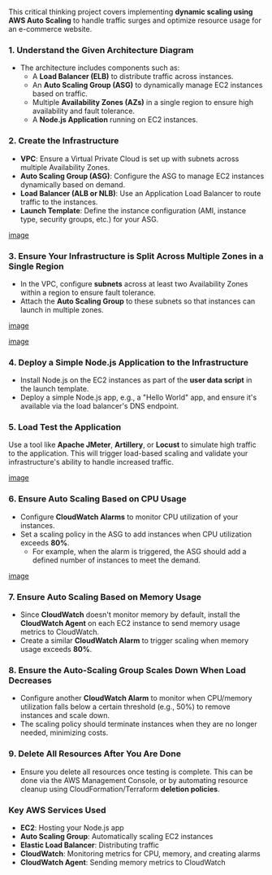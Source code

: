 This critical thinking project covers implementing **dynamic scaling using AWS Auto Scaling** to handle traffic surges and optimize resource usage for an e-commerce website.

### **1. Understand the Given Architecture Diagram**

- The architecture includes components such as:
  - A **Load Balancer (ELB)** to distribute traffic across instances.
  - An **Auto Scaling Group (ASG)** to dynamically manage EC2 instances based on traffic.
  - Multiple **Availability Zones (AZs)** in a single region to ensure high availability and fault tolerance.
  - A **Node.js Application** running on EC2 instances.

### **2. Create the Infrastructure**

- **VPC**: Ensure a Virtual Private Cloud is set up with subnets across multiple Availability Zones.
- **Auto Scaling Group (ASG)**: Configure the ASG to manage EC2 instances dynamically based on demand.
- **Load Balancer (ALB or NLB)**: Use an Application Load Balancer to route traffic to the instances.
- **Launch Template**: Define the instance configuration (AMI, instance type, security groups, etc.) for your ASG.

[image](../../../../Pictures/Screenshots)

### **3. Ensure Your Infrastructure is Split Across Multiple Zones in a Single Region**

- In the VPC, configure **subnets** across at least two Availability Zones within a region to ensure fault tolerance.
- Attach the **Auto Scaling Group** to these subnets so that instances can launch in multiple zones.

[image](../../../../Pictures/Screenshots)

[image](../../../../Pictures/Screenshots)

### **4. Deploy a Simple Node.js Application to the Infrastructure**

- Install Node.js on the EC2 instances as part of the **user data script** in the launch template.
- Deploy a simple Node.js app, e.g., a "Hello World" app, and ensure it's available via the load balancer's DNS endpoint.

### **5. Load Test the Application**

Use a tool like **Apache JMeter**, **Artillery**, or **Locust** to simulate high traffic to the application. This will trigger load-based scaling and validate your infrastructure's ability to handle increased traffic.

[image](../../../../Pictures/Screenshots)

### **6. Ensure Auto Scaling Based on CPU Usage**

- Configure **CloudWatch Alarms** to monitor CPU utilization of your instances.
- Set a scaling policy in the ASG to add instances when CPU utilization exceeds **80%**.
  - For example, when the alarm is triggered, the ASG should add a defined number of instances to meet the demand.

[image](../../../../Pictures/Screenshots)

### **7. Ensure Auto Scaling Based on Memory Usage**

- Since **CloudWatch** doesn't monitor memory by default, install the **CloudWatch Agent** on each EC2 instance to send memory usage metrics to CloudWatch.
- Create a similar **CloudWatch Alarm** to trigger scaling when memory usage exceeds **80%**.

### **8. Ensure the Auto-Scaling Group Scales Down When Load Decreases**

- Configure another **CloudWatch Alarm** to monitor when CPU/memory utilization falls below a certain threshold (e.g., 50%) to remove instances and scale down.
- The scaling policy should terminate instances when they are no longer needed, minimizing costs.

### **9. Delete All Resources After You Are Done**

- Ensure you delete all resources once testing is complete. This can be done via the AWS Management Console, or by automating resource cleanup using CloudFormation/Terraform **deletion policies**.

### **Key AWS Services Used**

- **EC2**: Hosting your Node.js app
- **Auto Scaling Group**: Automatically scaling EC2 instances
- **Elastic Load Balancer**: Distributing traffic
- **CloudWatch**: Monitoring metrics for CPU, memory, and creating alarms
- **CloudWatch Agent**: Sending memory metrics to CloudWatch

